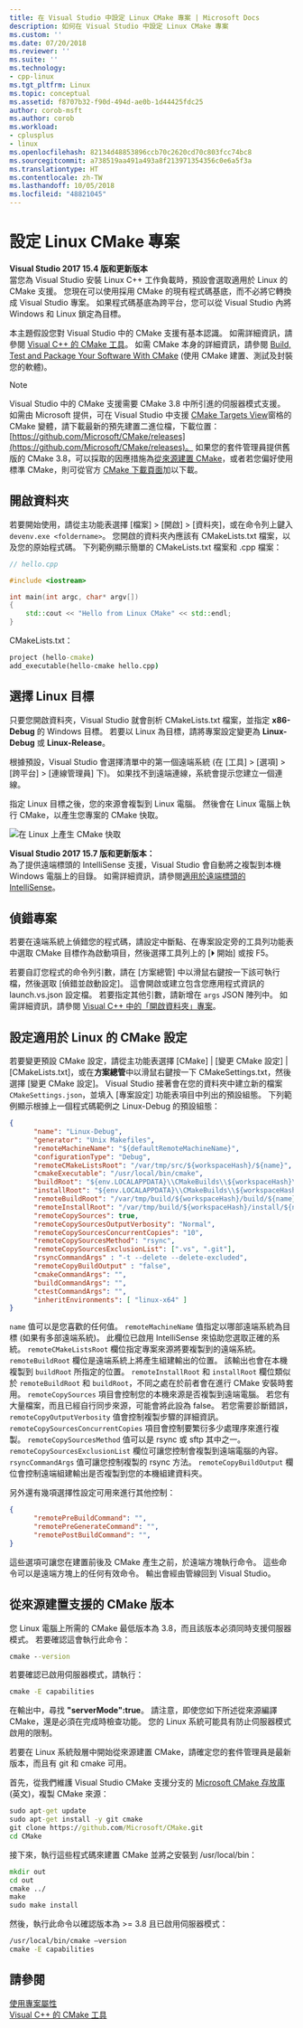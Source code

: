 ```yaml
---
title: 在 Visual Studio 中設定 Linux CMake 專案 | Microsoft Docs
description: 如何在 Visual Studio 中設定 Linux CMake 專案
ms.custom: ''
ms.date: 07/20/2018
ms.reviewer: ''
ms.suite: ''
ms.technology:
- cpp-linux
ms.tgt_pltfrm: Linux
ms.topic: conceptual
ms.assetid: f8707b32-f90d-494d-ae0b-1d44425fdc25
author: corob-msft
ms.author: corob
ms.workload:
- cplusplus
- linux
ms.openlocfilehash: 82134d48853896ccb70c2620cd70c803fcc74bc8
ms.sourcegitcommit: a738519aa491a493a8f213971354356c0e6a5f3a
ms.translationtype: HT
ms.contentlocale: zh-TW
ms.lasthandoff: 10/05/2018
ms.locfileid: "48821045"
---
```

# <a name="configure-a-linux-cmake-project"></a>設定 Linux CMake 專案

**Visual Studio 2017 15.4 版和更新版本**<br/>
當您為 Visual Studio 安裝 Linux C++ 工作負載時，預設會選取適用於 Linux 的 CMake 支援。 您現在可以使用採用 CMake 的現有程式碼基底，而不必將它轉換成 Visual Studio 專案。 如果程式碼基底為跨平台，您可以從 Visual Studio 內將 Windows 和 Linux 鎖定為目標。

本主題假設您對 Visual Studio 中的 CMake 支援有基本認識。 如需詳細資訊，請參閱 [Visual C++ 的 CMake 工具](../ide/cmake-tools-for-visual-cpp.md)。 如需 CMake 本身的詳細資訊，請參閱 [Build, Test and Package Your Software With CMake](https://cmake.org/) (使用 CMake 建置、測試及封裝您的軟體)。

> [!NOTE]  
> Visual Studio 中的 CMake 支援需要 CMake 3.8 中所引進的伺服器模式支援。 如需由 Microsoft 提供，可在 Visual Studio 中支援 [CMake Targets View](https://blogs.msdn.microsoft.com/vcblog/2018/04/09/cmake-support-in-visual-studio-targets-view-single-file-compilation-and-cache-generation-settings/)窗格的 CMake 變體，請下載最新的預先建置二進位檔，下載位置：[https://github.com/Microsoft/CMake/releases](https://github.com/Microsoft/CMake/releases)。 如果您的套件管理員提供舊版的 CMake 3.8，可以採取的因應措施為[從來源建置 CMake](#build-a-supported-cmake-release-from-source)，或者若您偏好使用標準 CMake，則可從官方 [CMake 下載頁面](https://cmake.org/download/)加以下載。 

## <a name="open-a-folder"></a>開啟資料夾

若要開始使用，請從主功能表選擇 [檔案] > [開啟] > [資料夾]，或在命令列上鍵入 `devenv.exe <foldername>`。 您開啟的資料夾內應該有 CMakeLists.txt 檔案，以及您的原始程式碼。
下列範例顯示簡單的 CMakeLists.txt 檔案和 .cpp 檔案：

```cpp
// hello.cpp

#include <iostream>

int main(int argc, char* argv[])
{
    std::cout << "Hello from Linux CMake" << std::endl;
}
```

CMakeLists.txt：

```cmd
project (hello-cmake)
add_executable(hello-cmake hello.cpp)
```

## <a name="choose-a-linux-target"></a>選擇 Linux 目標

只要您開啟資料夾，Visual Studio 就會剖析 CMakeLists.txt 檔案，並指定 **x86-Debug** 的 Windows 目標。 若要以 Linux 為目標，請將專案設定變更為 **Linux-Debug** 或 **Linux-Release**。

根據預設，Visual Studio 會選擇清單中的第一個遠端系統 (在 [工具] > [選項] > [跨平台] > [連線管理員] 下)。 如果找不到遠端連線，系統會提示您建立一個連線。

指定 Linux 目標之後，您的來源會複製到 Linux 電腦。 然後會在 Linux 電腦上執行 CMake，以產生您專案的 CMake 快取。

![在 Linux 上產生 CMake 快取](media/cmake-linux-1.png "在 Linux 上產生 CMake 快取")

**Visual Studio 2017 15.7 版和更新版本：**<br/>
為了提供遠端標頭的 IntelliSense 支援，Visual Studio 會自動將之複製到本機 Windows 電腦上的目錄。 如需詳細資訊，請參閱[適用於遠端標頭的 IntelliSense](configure-a-linux-project.md#remote_intellisense)。

## <a name="debug-the-project"></a>偵錯專案

若要在遠端系統上偵錯您的程式碼，請設定中斷點、在專案設定旁的工具列功能表中選取 CMake 目標作為啟動項目，然後選擇工具列上的 [&#x23f5; 開始] 或按 F5。

若要自訂您程式的命令列引數，請在 [方案總管] 中以滑鼠右鍵按一下該可執行檔，然後選取 [偵錯並啟動設定]。 這會開啟或建立包含您應用程式資訊的 launch.vs.json 設定檔。 若要指定其他引數，請新增在 `args` JSON 陣列中。 如需詳細資訊，請參閱 [Visual C++ 中的「開啟資料夾」專案](../ide/non-msbuild-projects.md)。

## <a name="configure-cmake-settings-for-linux"></a>設定適用於 Linux 的 CMake 設定

若要變更預設 CMake 設定，請從主功能表選擇 [CMake] | [變更 CMake 設定] | [CMakeLists.txt]，或在**方案總管**中以滑鼠右鍵按一下 CMakeSettings.txt，然後選擇 [變更 CMake 設定]。 Visual Studio 接著會在您的資料夾中建立新的檔案 `CMakeSettings.json`，並填入 [專案設定] 功能表項目中列出的預設組態。 下列範例顯示根據上一個程式碼範例之 Linux-Debug 的預設組態：

```json
{
      "name": "Linux-Debug",
      "generator": "Unix Makefiles",
      "remoteMachineName": "${defaultRemoteMachineName}",
      "configurationType": "Debug",
      "remoteCMakeListsRoot": "/var/tmp/src/${workspaceHash}/${name}",
      "cmakeExecutable": "/usr/local/bin/cmake",
      "buildRoot": "${env.LOCALAPPDATA}\\CMakeBuilds\\${workspaceHash}\\build\\${name}",
      "installRoot": "${env.LOCALAPPDATA}\\CMakeBuilds\\${workspaceHash}\\install\\${name}",
      "remoteBuildRoot": "/var/tmp/build/${workspaceHash}/build/${name}",
      "remoteInstallRoot": "/var/tmp/build/${workspaceHash}/install/${name}",
      "remoteCopySources": true,
      "remoteCopySourcesOutputVerbosity": "Normal",
      "remoteCopySourcesConcurrentCopies": "10",
      "remoteCopySourcesMethod": "rsync",
      "remoteCopySourcesExclusionList": [".vs", ".git"],
      "rsyncCommandArgs" : "-t --delete --delete-excluded",
      "remoteCopyBuildOutput" : "false",
      "cmakeCommandArgs": "",
      "buildCommandArgs": "",
      "ctestCommandArgs": "",
      "inheritEnvironments": [ "linux-x64" ]
}
```

`name` 值可以是您喜歡的任何值。 `remoteMachineName` 值指定以哪部遠端系統為目標 (如果有多部遠端系統)。 此欄位已啟用 IntelliSense 來協助您選取正確的系統。 `remoteCMakeListsRoot` 欄位指定專案來源將要複製到的遠端系統。 `remoteBuildRoot` 欄位是遠端系統上將產生組建輸出的位置。 該輸出也會在本機複製到 `buildRoot` 所指定的位置。 `remoteInstallRoot` 和 `installRoot` 欄位類似於 `remoteBuildRoot` 和 `buildRoot`，不同之處在於前者會在進行 CMake 安裝時套用。 `remoteCopySources` 項目會控制您的本機來源是否複製到遠端電腦。 若您有大量檔案，而且已經自行同步來源，可能會將此設為 false。 若您需要診斷錯誤，`remoteCopyOutputVerbosity` 值會控制複製步驟的詳細資訊。 `remoteCopySourcesConcurrentCopies` 項目會控制要繁衍多少處理序來進行複製。 `remoteCopySourcesMethod` 值可以是 rsync 或 sftp 其中之一。 `remoteCopySourcesExclusionList` 欄位可讓您控制會複製到遠端電腦的內容。 `rsyncCommandArgs` 值可讓您控制複製的 rsync 方法。 `remoteCopyBuildOutput` 欄位會控制遠端組建輸出是否複製到您的本機組建資料夾。

另外還有幾項選擇性設定可用來進行其他控制：

```json
{
      "remotePreBuildCommand": "",
      "remotePreGenerateCommand": "",
      "remotePostBuildCommand": "",
}
```

這些選項可讓您在建置前後及 CMake 產生之前，於遠端方塊執行命令。 這些命令可以是遠端方塊上的任何有效命令。 輸出會經由管線回到 Visual Studio。

## <a name="build-a-supported-cmake-release-from-source"></a>從來源建置支援的 CMake 版本

您 Linux 電腦上所需的 CMake 最低版本為 3.8，而且該版本必須同時支援伺服器模式。 若要確認這會執行此命令：

```cmd
cmake --version
```

若要確認已啟用伺服器模式，請執行：

```cmd
cmake -E capabilities
```

在輸出中，尋找 **"serverMode":true**。 請注意，即使您如下所述從來源編譯 CMake，還是必須在完成時檢查功能。 您的 Linux 系統可能具有防止伺服器模式啟用的限制。

若要在 Linux 系統殼層中開始從來源建置 CMake，請確定您的套件管理員是最新版本，而且有 git 和 cmake 可用。

首先，從我們維護 Visual Studio CMake 支援分支的 [Microsoft CMake 存放庫](https://github.com/Microsoft/CMake) \(英文\)，複製 CMake 來源：

```cmd
sudo apt-get update
sudo apt-get install -y git cmake
git clone https://github.com/Microsoft/CMake.git
cd CMake
```

接下來，執行這些程式碼來建置 CMake 並將之安裝到 /usr/local/bin：

```cmd
mkdir out
cd out
cmake ../
make
sudo make install
```

然後，執行此命令以確認版本為 >= 3.8 且已啟用伺服器模式：

```cmd
/usr/local/bin/cmake –version
cmake -E capabilities
```

## <a name="see-also"></a>請參閱

[使用專案屬性](../ide/working-with-project-properties.md)<br/>
[Visual C++ 的 CMake 工具](../ide/cmake-tools-for-visual-cpp.md)  
